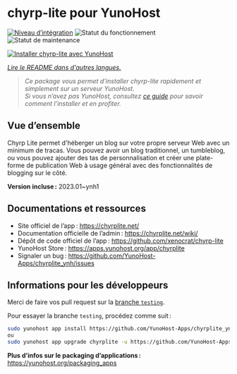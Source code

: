 <!--
Nota bene : ce README est automatiquement généré par <https://github.com/YunoHost/apps/tree/master/tools/readme_generator>
Il NE doit PAS être modifié à la main.
-->

# chyrp-lite pour YunoHost

[![Niveau d’intégration](https://dash.yunohost.org/integration/chyrplite.svg)](https://dash.yunohost.org/appci/app/chyrplite) ![Statut du fonctionnement](https://ci-apps.yunohost.org/ci/badges/chyrplite.status.svg) ![Statut de maintenance](https://ci-apps.yunohost.org/ci/badges/chyrplite.maintain.svg)

[![Installer chyrp-lite avec YunoHost](https://install-app.yunohost.org/install-with-yunohost.svg)](https://install-app.yunohost.org/?app=chyrplite)

*[Lire le README dans d'autres langues.](./ALL_README.md)*

> *Ce package vous permet d’installer chyrp-lite rapidement et simplement sur un serveur YunoHost.*  
> *Si vous n’avez pas YunoHost, consultez [ce guide](https://yunohost.org/install) pour savoir comment l’installer et en profiter.*

## Vue d’ensemble

Chyrp Lite permet d'héberger un blog sur votre propre serveur Web avec un minimum de tracas. Vous pouvez avoir un blog traditionnel, un tumbleblog, ou vous pouvez ajouter des tas de personnalisation et créer une plate-forme de publication Web à usage général avec des fonctionnalités de blogging sur le côté.

**Version incluse :** 2023.01~ynh1
## Documentations et ressources

- Site officiel de l’app : <https://chyrplite.net/>
- Documentation officielle de l’admin : <https://chyrplite.net/wiki/>
- Dépôt de code officiel de l’app : <https://github.com/xenocrat/chyrp-lite>
- YunoHost Store : <https://apps.yunohost.org/app/chyrplite>
- Signaler un bug : <https://github.com/YunoHost-Apps/chyrplite_ynh/issues>

## Informations pour les développeurs

Merci de faire vos pull request sur la [branche `testing`](https://github.com/YunoHost-Apps/chyrplite_ynh/tree/testing).

Pour essayer la branche `testing`, procédez comme suit :

```bash
sudo yunohost app install https://github.com/YunoHost-Apps/chyrplite_ynh/tree/testing --debug
ou
sudo yunohost app upgrade chyrplite -u https://github.com/YunoHost-Apps/chyrplite_ynh/tree/testing --debug
```

**Plus d’infos sur le packaging d’applications :** <https://yunohost.org/packaging_apps>
